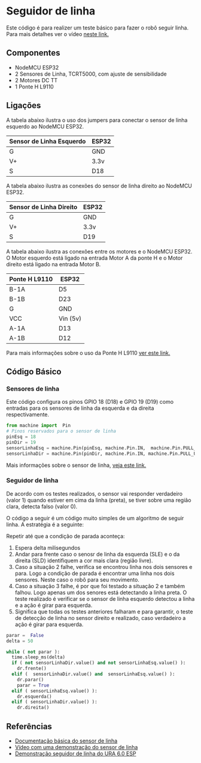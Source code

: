 # Seguidor de linha

Este código é para realizer um teste básico para fazer o robô seguir linha. Para mais detalhes ver o vídeo [neste link.](https://www.youtube.com/watch?v=pcTP0I5jl6E) 

## Componentes 
* NodeMCU ESP32 
* 2 Sensores de Linha, TCRT5000, com ajuste de sensibilidade 
* 2 Motores DC TT 
* 1 Ponte H L9110 

## Ligações 
 
A tabela abaixo ilustra o uso dos jumpers para conectar o sensor de linha esquerdo ao NodeMCU ESP32. 

| Sensor de Linha Esquerdo | ESP32 |
| --------------- | --------------- | 
| G  | GND  | 
| V+ | 3.3v | 
| S  | D18 | 

A tabela abaixo ilustra as conexões do sensor de linha direito ao NodeMCU ESP32. 

| Sensor de Linha Direito | ESP32 |
| --------------- | --------------- | 
| G  | GND  | 
| V+ | 3.3v | 
| S  | D19 | 

A tabela abaixo ilustra as conexões entre os motores e o NodeMCU ESP32. 
O Motor esquerdo está ligado na entrada Motor A da ponte H e o Motor direito está ligado na entrada Motor B.  

| Ponte H L9110  | ESP32 |
| --------------- | --------------- | 
| B-1A | D5 |
| B-1B | D23 |
| G  | GND  | 
| VCC | Vin (5v) | 
| A-1A | D13 | 
| A-1B | D12 | 

Para mais informações sobre o uso da Ponte H L9110 [ver este link.]() 

## Código Básico 

### Sensores de linha 

Este código configura os pinos GPIO 18 (D18) e GPIO 19 (D19) como entradas para os sensores de linha da esquerda e da direita respectivamente. 

```python 
from machine import  Pin
# Pinos reservados para o sensor de linha 
pinEsq = 18 
pinDir = 19 
sensorLinhaEsq = machine.Pin(pinEsq, machine.Pin.IN,  machine.Pin.PULL_UP)
sensorLinhaDir = machine.Pin(pinDir, machine.Pin.IN, machine.Pin.PULL_UP)
```
Mais informações sobre o sensor de linha, [veja este link.](https://github.com/Natalnet/lib_ura_esp/blob/master/ESP32/LineSensor/README.md)


### Seguidor de linha 

De acordo com os testes realizados, o sensor vai responder verdadeiro (valor 1) quando estiver em cima da linha (preta), se tiver sobre uma região clara, detecta falso (valor 0). 

O código a seguir é um código muito simples de um algoritmo de seguir linha. A estratégia é a seguinte: 

Repetir até que a condição de parada aconteça:
1. Espera delta milisegundos 
2. Andar para frente caso o senosr de linha da esquerda (SLE) e o da direita (SLD) identifiquem a cor mais clara (região livre). 
3. Caso a situação 2 falhe, verifica se encontrou linha nos dois sensores e para. Logo a condição de parada é encontrar uma linha nos dois sensores. Neste caso o robô para seu movimento. 
4. Caso a situação 3 falhe, é por que foi testado a situação 2 e também falhou. Logo apenas um dos senores está detectando a linha preta. O teste realizado é verificar se o sensor de linha esquerdo detectou a linha e a ação é girar para esquerda. 
5. Significa que todas os testes anteriores falharam e para garantir, o teste de detecção de linha no sensor direito e realizado, caso verdadeiro a ação é girar para esquerda.  


```python 
parar =  False 
delta = 50 

while ( not parar ):
  time.sleep_ms(delta) 
  if ( not sensorLinhaDir.value() and not sensorLinhaEsq.value() ): 
    dr.frente()
  elif (  sensorLinhaDir.value() and  sensorLinhaEsq.value() ):
    dr.parar()
    parar = True
  elif ( sensorLinhaEsq.value() ):
    dr.esquerda()
  elif ( sensorLinhaDir.value() ):
    dr.direita() 
```

## Referências 


* [Documentação básica do sensor de linha](https://github.com/Natalnet/lib_ura_esp/blob/master/ESP32/LineSensor/README.md)
* [Vídeo com uma demonstração do sensor de linha](https://youtu.be/9hUtZqEb3bc)
* [Demonstração seguidor de linha do URA 6.0 ESP](https://www.youtube.com/watch?v=pcTP0I5jl6E) 
